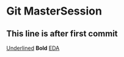 # Git MasterSession
## This line is after first commit
<u>Underlined</u>
<b>Bold</b>
[EDA](https://www.leewayhertz.com/what-is-exploratory-data-analysis/)

